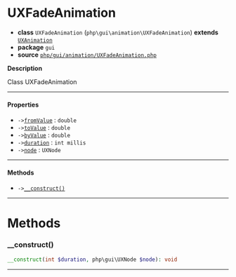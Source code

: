 # UXFadeAnimation

- **class** `UXFadeAnimation` (`php\gui\animation\UXFadeAnimation`) **extends** [`UXAnimation`](api-docs/classes/php/gui/animation/UXAnimation.md)
- **package** `gui`
- **source** [`php/gui/animation/UXFadeAnimation.php`](./src/main/resources/JPHP-INF/sdk/php/gui/animation/UXFadeAnimation.php)

**Description**

Class UXFadeAnimation

---

#### Properties

- `->`[`fromValue`](#prop-fromvalue) : `double`
- `->`[`toValue`](#prop-tovalue) : `double`
- `->`[`byValue`](#prop-byvalue) : `double`
- `->`[`duration`](#prop-duration) : `int millis`
- `->`[`node`](#prop-node) : `UXNode`

---

#### Methods

- `->`[`__construct()`](#method-__construct)

---
# Methods

<a name="method-__construct"></a>

### __construct()
```php
__construct(int $duration, php\gui\UXNode $node): void
```

---
